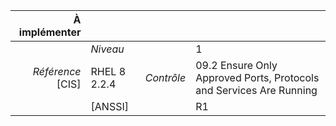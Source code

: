 
|           À implémenter    |    |    |    |
|----------------:|:---|---:|:---|
|                 |*Niveau*|| 1 |
|*Référence* [CIS]| RHEL 8 2.2.4 |*Contrôle*| 09.2 Ensure Only Approved Ports, Protocols and Services Are Running |
|                 |[ANSSI] || R1 |


